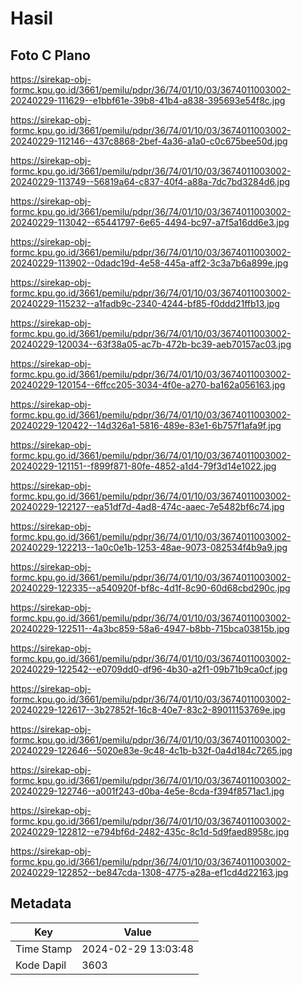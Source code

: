 # Hasil

## Foto C Plano

https://sirekap-obj-formc.kpu.go.id/3661/pemilu/pdpr/36/74/01/10/03/3674011003002-20240229-111629--e1bbf61e-39b8-41b4-a838-395693e54f8c.jpg

https://sirekap-obj-formc.kpu.go.id/3661/pemilu/pdpr/36/74/01/10/03/3674011003002-20240229-112146--437c8868-2bef-4a36-a1a0-c0c675bee50d.jpg

https://sirekap-obj-formc.kpu.go.id/3661/pemilu/pdpr/36/74/01/10/03/3674011003002-20240229-113749--56819a64-c837-40f4-a88a-7dc7bd3284d6.jpg

https://sirekap-obj-formc.kpu.go.id/3661/pemilu/pdpr/36/74/01/10/03/3674011003002-20240229-113042--65441797-6e65-4494-bc97-a7f5a16dd6e3.jpg

https://sirekap-obj-formc.kpu.go.id/3661/pemilu/pdpr/36/74/01/10/03/3674011003002-20240229-113902--0dadc19d-4e58-445a-aff2-3c3a7b6a899e.jpg

https://sirekap-obj-formc.kpu.go.id/3661/pemilu/pdpr/36/74/01/10/03/3674011003002-20240229-115232--a1fadb9c-2340-4244-bf85-f0ddd21ffb13.jpg

https://sirekap-obj-formc.kpu.go.id/3661/pemilu/pdpr/36/74/01/10/03/3674011003002-20240229-120034--63f38a05-ac7b-472b-bc39-aeb70157ac03.jpg

https://sirekap-obj-formc.kpu.go.id/3661/pemilu/pdpr/36/74/01/10/03/3674011003002-20240229-120154--6ffcc205-3034-4f0e-a270-ba162a056163.jpg

https://sirekap-obj-formc.kpu.go.id/3661/pemilu/pdpr/36/74/01/10/03/3674011003002-20240229-120422--14d326a1-5816-489e-83e1-6b757f1afa9f.jpg

https://sirekap-obj-formc.kpu.go.id/3661/pemilu/pdpr/36/74/01/10/03/3674011003002-20240229-121151--f899f871-80fe-4852-a1d4-79f3d14e1022.jpg

https://sirekap-obj-formc.kpu.go.id/3661/pemilu/pdpr/36/74/01/10/03/3674011003002-20240229-122127--ea51df7d-4ad8-474c-aaec-7e5482bf6c74.jpg

https://sirekap-obj-formc.kpu.go.id/3661/pemilu/pdpr/36/74/01/10/03/3674011003002-20240229-122213--1a0c0e1b-1253-48ae-9073-082534f4b9a9.jpg

https://sirekap-obj-formc.kpu.go.id/3661/pemilu/pdpr/36/74/01/10/03/3674011003002-20240229-122335--a540920f-bf8c-4d1f-8c90-60d68cbd290c.jpg

https://sirekap-obj-formc.kpu.go.id/3661/pemilu/pdpr/36/74/01/10/03/3674011003002-20240229-122511--4a3bc859-58a6-4947-b8bb-715bca03815b.jpg

https://sirekap-obj-formc.kpu.go.id/3661/pemilu/pdpr/36/74/01/10/03/3674011003002-20240229-122542--e0709dd0-df96-4b30-a2f1-09b71b9ca0cf.jpg

https://sirekap-obj-formc.kpu.go.id/3661/pemilu/pdpr/36/74/01/10/03/3674011003002-20240229-122617--3b27852f-16c8-40e7-83c2-89011153769e.jpg

https://sirekap-obj-formc.kpu.go.id/3661/pemilu/pdpr/36/74/01/10/03/3674011003002-20240229-122646--5020e83e-9c48-4c1b-b32f-0a4d184c7265.jpg

https://sirekap-obj-formc.kpu.go.id/3661/pemilu/pdpr/36/74/01/10/03/3674011003002-20240229-122746--a001f243-d0ba-4e5e-8cda-f394f8571ac1.jpg

https://sirekap-obj-formc.kpu.go.id/3661/pemilu/pdpr/36/74/01/10/03/3674011003002-20240229-122812--e794bf6d-2482-435c-8c1d-5d9faed8958c.jpg

https://sirekap-obj-formc.kpu.go.id/3661/pemilu/pdpr/36/74/01/10/03/3674011003002-20240229-122852--be847cda-1308-4775-a28a-ef1cd4d22163.jpg


## Metadata

| Key        | Value               |
| ---------- | ------------------- |
| Time Stamp | 2024-02-29 13:03:48 |
| Kode Dapil | 3603                |



